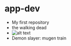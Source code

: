 # app-dev
- </h2>My first repository</h2>
- </h3>the walking dead</h3>
- ![alt text](R.jpg)
- </h3>Demon slayer: mugen train</h3>
